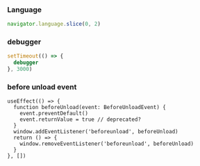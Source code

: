 ### Language

```js
navigator.language.slice(0, 2)
```

### debugger

```js
setTimeout(() => {
  debugger
}, 3000)
```

### before unload event

```tsx
useEffect(() => {
  function beforeUnload(event: BeforeUnloadEvent) {
    event.preventDefault()
    event.returnValue = true // deprecated?
  }
  window.addEventListener('beforeunload', beforeUnload)
  return () => {
    window.removeEventListener('beforeunload', beforeUnload)
  }
}, [])
```
